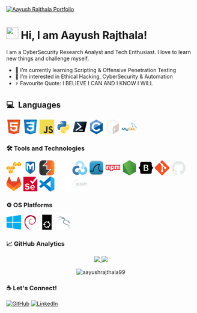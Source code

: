[![Aayush Rajthala Portfolio](https://github.com/AayushRajthala99/AayushRajthala99/assets/48017699/e9d50677-d432-462d-8185-cf20969657d3)](https://aayushrajthala.com.np/)


# <img src="https://media.tenor.com/images/30169e4a670daf12443df7d2dd140176/tenor.gif" width="32" height="32"> Hi, I am Aayush Rajthala!

I am a CyberSecurity Research Analyst and Tech Enthusiast. I love to learn new things and challenge myself.

- 🌱 I’m currently learning Scripting & Offensive Penetration Testing
- 👀 I’m interested in Ethical Hacking, CyberSecurity & Automation
- ⚡ Favourite Quote: I BELIEVE I CAN AND I KNOW I WILL

## :computer: &nbsp;Languages
<p>
  <img src="https://github.com/devicons/devicon/blob/master/icons/html5/html5-original.svg" alt="HTML" width="40" height="40"/>
  <img src="https://github.com/devicons/devicon/blob/master/icons/css3/css3-original.svg" alt="CSS" width="40" height="40"/>
  <img src="https://github.com/devicons/devicon/blob/master/icons/javascript/javascript-original.svg" alt="JavaScript" width="40" height="40"/>
  <img src="https://github.com/devicons/devicon/blob/master/icons/python/python-original.svg" alt="Python" width="40" height="40"/>
  <img src="https://github.com/AayushRajthala99/Dev-Icons/blob/master/icons/powershell/powershell.svg" alt="Powershell" width="40" height="40"/>
  <img src="https://github.com/devicons/devicon/blob/master/icons/c/c-original.svg" alt="C" width="40" height="40"/>
  <img src="https://github.com/AayushRajthala99/Dev-Icons/blob/master/icons/bash/bash-inverted.png" alt="Bash" width="40" height="40"/>
  <img src="https://github.com/devicons/devicon/blob/master/icons/mysql/mysql-original-wordmark.svg" alt="MySQL" width="40" height="40"/>
</p>

### 🛠 Tools and Technologies
<p>
  <img src="https://github.com/devicons/devicon/blob/master/icons/amazonwebservices/amazonwebservices-original.svg" alt="AWS" width="40" height="40"/ >
  <img src="https://github.com/AayushRajthala99/Dev-Icons/blob/master/icons/metasploit/metasploit.png" alt="Metasploit" width="40" height="40"/ >
  <img src="https://github.com/AayushRajthala99/Dev-Icons/blob/master/icons/burpsuite/burpsuite.png" alt="BurpSuite" width="40" height="40"/ >
  <img src="https://github.com/AayushRajthala99/Dev-Icons/blob/master/icons/nmap/nmap-inverted.png" alt="NMAP" width="40" height="40"/ >
  <img src="https://github.com/AayushRajthala99/Dev-Icons/blob/master/icons/rclone/rclone.svg" alt="Rclone" width="40" height="40"/ >
  <img src="https://github.com/AayushRajthala99/Dev-Icons/blob/master/icons/wireshark/wireshark.png" alt="Wireshark" width="40" height="40"/ >
  <img src="https://github.com/devicons/devicon/blob/master/icons/npm/npm-original-wordmark.svg" alt="NPM" width="40" height="40"/ >
  <img src="https://github.com/devicons/devicon/blob/master/icons/nodejs/nodejs-original.svg" alt="Node" width="40" height="40"/ >
  <img src="https://github.com/devicons/devicon/blob/master/icons/bootstrap/bootstrap-plain.svg" alt="Bootstrap" width="40" height="40"/ >
  <img src="https://github.com/devicons/devicon/blob/master/icons/git/git-original.svg" alt="Git" width="40" height="40"/ >
  <img src="https://github.com/AayushRajthala99/Dev-Icons/blob/master/icons/github/github-inverted.png" alt="GitHub" width="40" height="40"/ >
  <img src="https://github.com/devicons/devicon/blob/master/icons/gitlab/gitlab-original.svg" alt="GitLab" width="40" height="40"/ >
  <img src="https://github.com/devicons/devicon/blob/master/icons/selenium/selenium-original.svg" alt="Selenium" width="40" height="40"/ >
  <img src="https://github.com/devicons/devicon/blob/master/icons/vscode/vscode-original.svg" alt="VSCode" width="40" height="40"/ >
  <img src="https://github.com/AayushRajthala99/Dev-Icons/blob/master/icons/express/express-inverted.png" alt="Express" width="40" height="40"/ >
  <img src="https://github.com/AayushRajthala99/Dev-Icons/blob/master/icons/ssh/ssh-inverted.png" alt="SSH" width="40" height="40""/ >
</p>

### ⚙️ OS Platforms
<p>
  <img src="https://github.com/devicons/devicon/blob/master/icons/windows8/windows8-original.svg" alt="Windows" width="40" height="40"/ >
  <img src="https://github.com/AayushRajthala99/Dev-Icons/blob/master/icons/debian/debian-original.svg" alt="Debian" width="40" height="40"/ >
  <img src="https://github.com/devicons/devicon/blob/master/icons/ubuntu/ubuntu-plain.svg" alt="Ubuntu" width="40" height="40"/ >
  <img src="https://github.com/AayushRajthala99/Dev-Icons/blob/master/icons/kali/kali.png" alt="Wireshark" width="40" height="40"/ >
</p>

### 📈 GitHub Analytics
<p align="center">
<a href="https://github.com/aayushrajthala99">
  <img height="180em" src="https://github-readme-stats-eight-theta.vercel.app/api?username=aayushrajthala99&show_icons=true&theme=radical&include_all_commits=true&count_private=true"/>
  <img height="180em" src="https://github-readme-stats-eight-theta.vercel.app/api/top-langs/?username=aayushrajthala99&layout=compact&langs_count=10&theme=radical&hide=jupyter%20notebook,c%2B%2B"/>
</a>
</p>
<p align="center"><img align="center" src="https://github-readme-streak-stats.herokuapp.com/?user=aayushrajthala99&show_icons=true&theme=tokyonight_duo" alt="aayushrajthala99" /></p>

<!--
<p align="center">
  <img src="https://visitor-badge.laobi.icu/badge?page_id=aayushrajthala99.aayushrajthala99">
  <img alt="GitHub followers" src="https://img.shields.io/github/followers/aayushrajthala99?style=social">
</p>
-->

###  :coffee: Let's Connect!
<p>
	<a href="https://github.com/AayushRajthala99" target="_blank"><img src="https://img.icons8.com/bubbles/50/000000/github.png" alt="GitHub" width="60" height="60" /></a>
	<a href="https://www.linkedin.com/in/aayushrajthala99/" target="_blank"><img src="https://img.icons8.com/bubbles/50/000000/linkedin.png" alt="LinkedIn" width="60" height="60"/></a>
</p>

<!--
Here are some ideas to get you started:

- 🔭 I’m currently working on ...
- 🌱 I’m currently learning ...
- 👯 I’m looking to collaborate on ...
- 🤔 I’m looking for help with ...
- 💬 Ask me about ...
- 📫 How to reach me: ...
- 😄 Pronouns: ...
- ⚡ Fun fact: ...
-->
